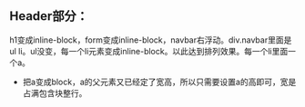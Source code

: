 

## Header部分：



h1变成inline-block，form变成inline-block，navbar右浮动。div.navbar里面是ul li。ul没变，每一个li元素变成inline-block。以此达到排列效果。每一个li里面一个a。

* 把a变成block，a的父元素又已经定了宽高，所以只需要设置a的高即可，宽是占满包含块整行。